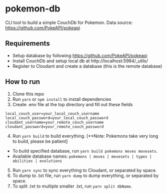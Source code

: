 # pokemon-db
CLI tool to build a simple CouchDb for Pokemon. Data source: https://github.com/PokeAPI/pokeapi

## Requirements
- Setup database by following https://github.com/PokeAPI/pokeapi
- Install CouchDb and setup local db at http://localhost:5984/_utils/
- Register to Cloudant and create a database (this is the remote database)

## How to run
1. Clone this repo
2. Run `yarn` or `npm install` to install dependencies
3. Create .env file at the top directory and fill out these fields
```
local_couch_user=your_local_couch_username
local_couch_password=your_local_couch_password
cloudant_username=your_remote_couch_username
cloudant_password=your_remote_couch_password
```
4. Run `yarn build` to build everything. [**Note: Pokemons take very long to build, please be patient]
- To build specified database, run `yarn build pokemons moves movesets`.
- Available database names: `pokemons | moves | movesets | types | abilities | evolutions`
5. Run `yarn sync` to sync everything to Cloudant, or separated by space.
6. To dump to .txt file, run `yarn dump` to dump everything, or separated by space.
7. To split .txt to multiple smaller .txt, run `yarn split dbName`.
